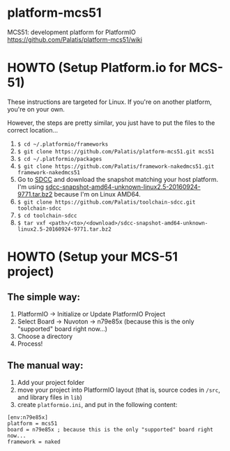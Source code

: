 # platform-mcs51
MCS51: development platform for PlatformIO https://github.com/Palatis/platform-mcs51/wiki

# HOWTO (Setup Platform.io for MCS-51)
These instructions are targeted for Linux. If you're on another platform, you're on your own.

However, the steps are pretty similar, you just have to put the files to the correct location...

1. `$ cd ~/.platformio/frameworks`
2. `$ git clone https://github.com/Palatis/platform-mcs51.git mcs51`
3. `$ cd ~/.platformio/packages`
4. `$ git clone https://github.com/Palatis/framework-nakedmcs51.git framework-nakedmcs51`
5. Go to [SDCC](http://sdcc.sourceforge.net/) and download the snapshot matching your host platform. I'm using [sdcc-snapshot-amd64-unknown-linux2.5-20160924-9771.tar.bz2](http://sourceforge.net/projects/sdcc/files/snapshot_builds/amd64-unknown-linux2.5/sdcc-snapshot-amd64-unknown-linux2.5-20160924-9771.tar.bz2/download) because I'm on Linux AMD64.
6. `$ git clone https://github.com/Palatis/toolchain-sdcc.git toolchain-sdcc`
7. `$ cd toolchain-sdcc`
8. `$ tar vxf <path>/<to>/<download>/sdcc-snapshot-amd64-unknown-linux2.5-20160924-9771.tar.bz2`

# HOWTO (Setup your MCS-51 project)
## The simple way:

1. PlatformIO -> Initialize or Update PlatformIO Project
2. Select Board -> Nuvoton -> n79e85x (because this is the only "supported" board right now...)
3. Choose a directory
4. Process!

## The manual way:

1. Add your project folder
2. move your project into PlatformIO layout (that is, source codes in `/src`, and library files in `lib`)
3. create `platformio.ini`, and put in the following content:
```
[env:n79e85x]
platform = mcs51
board = n79e85x ; because this is the only "supported" board right now...
framework = naked
